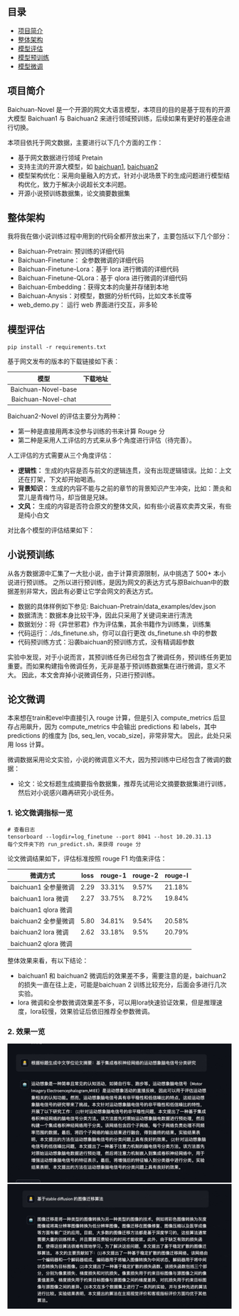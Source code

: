 
## 目录
- [项目简介](#项目简介)
- [整体架构](#整体架构)
- [模型评估](#模型评估)
- [模型预训练](#模型预训练)
- [模型微调](#模型微调)

## 项目简介
Baichuan-Novel 是一个开源的网文大语言模型，本项目的目的是基于现有的开源大模型 Baichuan1 与 Baichuan2 来进行领域预训练，后续如果有更好的基座会进行切换。

本项目依托于网文数据，主要进行以下几个方面的工作：
- 基于网文数据进行领域 Pretain
- 支持主流的开源大模型，如 [baichuan1](https://github.com/baichuan-inc/Baichuan-7B), [baichuan2](https://github.com/baichuan-inc/Baichuan2)
- 模型架构优化：采用向量融入的方式，针对小说场景下的生成问题进行模型结构优化，致力于解决小说超长文本问题。
- 开源小说预训练数据集，论文摘要数据集

## 整体架构
我将我在做小说训练过程中用到的代码全都开放出来了，主要包括以下几个部分：
- Baichuan-Pretrain: 预训练的详细代码
- Baichuan-Finetune： 全参数微调的详细代码
- Baichuan-Finetune-Lora：基于 lora 进行微调的详细代码
- Baichuan-Finetune-QLora：基于 qlora 进行微调的详细代码
- Baichuan-Embedding：获得文本的向量并存储到本地
- Baichuan-Anysis：对模型，数据的分析代码，比如文本长度等
- web_demo.py： 运行 web 界面进行交互，非多轮

## 模型评估

```
pip install -r requirements.txt
```

基于网文发布的版本的下载链接如下表：

|  模型       |  下载地址 |
|:-------:|:-------:|
| Baichuan-Novel-base  | |
| Baichuan-Novel-chat  | |

Baichuan2-Novel 的评估主要分为两种： 
- 第一种是直接用两本没参与训练的书来计算 Rouge 分
- 第二种是采用人工评估的方式来从多个角度进行评估（待完善）。

人工评估的方式需要从三个角度评估：
- **逻辑性：** 生成的内容是否与前文的逻辑连贯，没有出现逻辑错误。比如：上文还在打架，下文却开始喝酒。
- **背景知识：** 生成的内容不能与之前的章节的背景知识产生冲突，比如：萧炎和萱儿是青梅竹马，却当做是兄妹。
- **文风：** 生成的内容是否符合原文的整体文风，如有些小说喜欢卖弄文采，有些是纯小白文

对比各个模型的评估结果如下：

## 小说预训练

从各方数据源中汇集了一大批小说，由于计算资源限制，从中挑选了 500+ 本小说进行预训练。
之所以进行预训练，是因为网文的表达方式与原Baichuan中的数据差别非常大，因此有必要让它学会网文的表达方式。
- 数据的具体样例如下参见: Baichuan-Pretrain/data_examples/dev.json
- 数据清洗：数据本身比较干净，因此只采用了关键词来进行清洗
- 数据划分：将《异世邪君》作为评估集，其余书籍作为训练集，训练集 
- 代码运行：./ds_finetune.sh，你可以自行更改 ds_finetune.sh 中的参数
- 代码预训练方式：沿袭baichuan的预训练方式，没有精调超参数

实验中发现，对于小说而言，其预训练任务已经包含了微调任务，预训练任务更加重要。而如果构建指令微调任务，无非是基于预训练数据集在进行微调，意义不大。
因此，本文舍弃掉小说微调任务，只进行预训练。

## 论文微调

本来想在train和evel中直接引入 rouge 计算，但是引入 compute_metrics 后显存占用飙升，因为 compute_metrics 中会输出 predictions 和 labels，其中 predictions 的维度为 [bs, seq_len, vocab_size]，非常非常大。
因此，此处只采用 loss 计算。

微调数据采用论文实验，小说的微调意义不大，因为预训练中已经包含了微调的数据：
- 论文：论文标题生成摘要指令数据集，推荐先试用论文摘要数据集进行训练，然后对小说感兴趣再研究小说任务。

### 1. 论文微调指标一览

```
# 查看日志
tensorboard --logdir=log_finetune --port 8041 --host 10.20.31.13
每个文件夹下的 run_predict.sh，来获得 rouge 分
```

论文微调结果如下，评估标准按照 rouge F1 均值来评估：

|  微调方式    | loss | rouge-1 | rouge-2 | rouge-l
| --- | --- | --- | --- | --- |
| baichuan1 全参量微调 | 2.29 | 33.31% | 9.57% | 21.18% |
| baichuan1 lora 微调 | 2.27 | 33.75% |8.72% | 19.84% |
| baichuan1 qlora 微调 |  | | | |
| baichuan2 全参量微调 | 5.80 | 34.81% | 9.54% | 20.58% |
| baichuan2 lora 微调 | 2.62 | 33.18% | 9.5% | 20.79%|
| baichuan2 qlora 微调 |  | | | |

整体效果来看，有以下结论：
- baichuan1 和 baichuan2 微调后的效果差不多，需要注意的是，baichuan2 的损失一直在往上走，可能是baichuan 2 训练比较充分，后面会多进行几次实验。
- lora 微调和全参数微调效果差不多，可以用lora快速验证效果，但是推理速度，lora较慢，效果验证后依旧推荐全参数微调。

### 2. 效果一览
![](./image/1.jpeg)
![](./image/2.jpeg)


